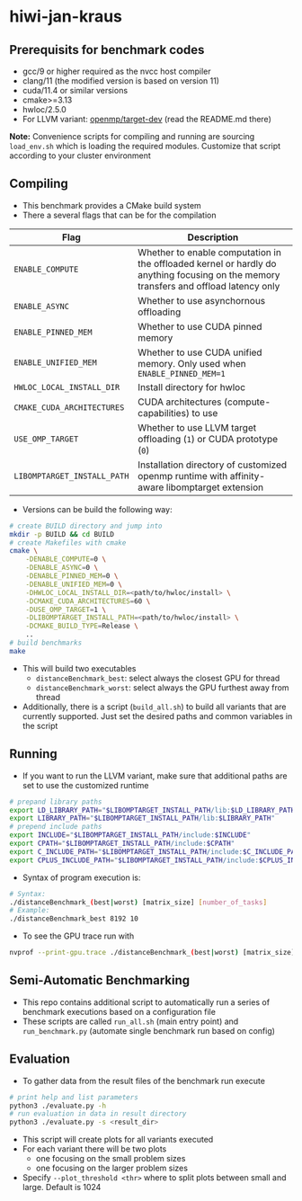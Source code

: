 # hiwi-jan-kraus

## Prerequisits for benchmark codes

- gcc/9 or higher required as the nvcc host compiler
- clang/11 (the modified version is based on version 11)
- cuda/11.4 or similar versions
- cmake>=3.13
- hwloc/2.5.0
- For LLVM variant: [openmp/target-dev](https://github.com/jkravs/llvm-project/tree/target-dev/openmp) (read the README.md there)

**Note:** Convenience scripts for compiling and running are sourcing `load_env.sh` which is loading the required modules. Customize that script according to your cluster environment  

## Compiling
* This benchmark provides a CMake build system
* There a several flags that can be for the compilation

| Flag | Description |
|---|---|
| `ENABLE_COMPUTE` | Whether to enable computation in the offloaded kernel or hardly do anything focusing on the memory transfers and offload latency only |
| `ENABLE_ASYNC` | Whether to use asynchornous offloading |
| `ENABLE_PINNED_MEM` | Whether to use CUDA pinned memory |
| `ENABLE_UNIFIED_MEM` | Whether to use CUDA unified memory. Only used when `ENABLE_PINNED_MEM=1` |
| `HWLOC_LOCAL_INSTALL_DIR` | Install directory for hwloc |
| `CMAKE_CUDA_ARCHITECTURES` | CUDA architectures (compute-capabilities) to use |
| `USE_OMP_TARGET` | Whether to use LLVM target offloading (`1`) or CUDA prototype (`0`) |
| `LIBOMPTARGET_INSTALL_PATH` | Installation directory of customized openmp runtime with affinity-aware libomptarget extension |

* Versions can be build the following way:
```bash
# create BUILD directory and jump into
mkdir -p BUILD && cd BUILD
# create Makefiles with cmake
cmake \
    -DENABLE_COMPUTE=0 \
    -DENABLE_ASYNC=0 \
    -DENABLE_PINNED_MEM=0 \
    -DENABLE_UNIFIED_MEM=0 \
    -DHWLOC_LOCAL_INSTALL_DIR=<path/to/hwloc/install> \
    -DCMAKE_CUDA_ARCHITECTURES=60 \
    -DUSE_OMP_TARGET=1 \
    -DLIBOMPTARGET_INSTALL_PATH=<path/to/hwloc/install> \
    -DCMAKE_BUILD_TYPE=Release \
    ..
# build benchmarks
make
```
* This will build two executables
  * `distanceBenchmark_best`: select always the closest GPU for thread
  * `distanceBenchmark_worst`: select always the GPU furthest away from thread
* Additionally, there is a script (`build_all.sh`) to build all variants that are currently supported. Just set the desired paths and common variables in the script

## Running
* If you want to run the LLVM variant, make sure that additional paths are set to use the customized runtime
```bash
# prepand library paths
export LD_LIBRARY_PATH="$LIBOMPTARGET_INSTALL_PATH/lib:$LD_LIBRARY_PATH"
export LIBRARY_PATH="$LIBOMPTARGET_INSTALL_PATH/lib:$LIBRARY_PATH"
# prepend include paths
export INCLUDE="$LIBOMPTARGET_INSTALL_PATH/include:$INCLUDE"
export CPATH="$LIBOMPTARGET_INSTALL_PATH/include:$CPATH"
export C_INCLUDE_PATH="$LIBOMPTARGET_INSTALL_PATH/include:$C_INCLUDE_PATH"
export CPLUS_INCLUDE_PATH="$LIBOMPTARGET_INSTALL_PATH/include:$CPLUS_INCLUDE_PATH"
```
* Syntax of program execution is:
```bash
# Syntax:
./distanceBenchmark_(best|worst) [matrix_size] [number_of_tasks]
# Example:
./distanceBenchmark_best 8192 10
```
* To see the GPU trace run with
```bash
nvprof --print-gpu.trace ./distanceBenchmark_(best|worst) [matrix_size] [number_of_tasks]
```

## Semi-Automatic Benchmarking
* This repo contains additional script to automatically run a series of benchmark executions based on a configuration file
* These scripts are called `run_all.sh` (main entry point) and `run_benchmark.py` (automate single benchmark run based on config)

## Evaluation
* To gather data from the result files of the benchmark run execute
```bash
# print help and list parameters
python3 ./evaluate.py -h
# run evaluation in data in result directory
python3 ./evaluate.py -s <result_dir>
```
* This script will create plots for all variants executed
* For each variant there will be two plots
  * one focusing on the small problem sizes
  * one focusing on the larger problem sizes
* Specify `--plot_threshold <thr>` where to split plots between small and large. Default is 1024
  